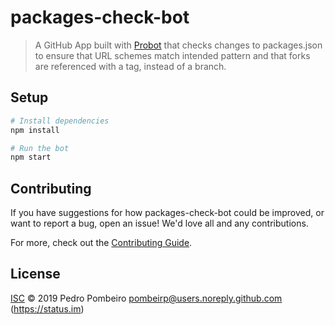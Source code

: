 # packages-check-bot

> A GitHub App built with [Probot](https://github.com/probot/probot) that checks changes to packages.json to ensure that URL schemes match intended pattern and that forks are referenced with a tag, instead of a branch.

## Setup

```sh
# Install dependencies
npm install

# Run the bot
npm start
```

## Contributing

If you have suggestions for how packages-check-bot could be improved, or want to report a bug, open an issue! We'd love all and any contributions.

For more, check out the [Contributing Guide](CONTRIBUTING.md).

## License

[ISC](LICENSE) © 2019 Pedro Pombeiro <pombeirp@users.noreply.github.com> (https://status.im)
